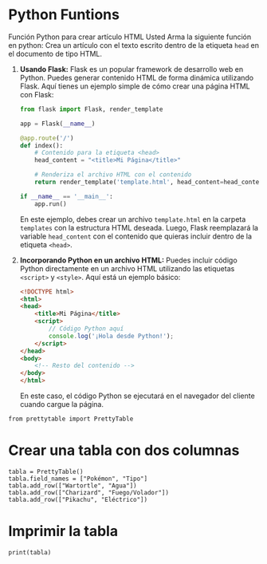 # Python Funtions 
Función Python para crear artículo HTML Usted Arma la siguiente función en python: Crea un artículo con el texto escrito dentro de la etiqueta `head` en el documento de tipo HTML.

1. **Usando Flask:**
   Flask es un popular framework de desarrollo web en Python. Puedes generar contenido HTML de forma dinámica utilizando Flask. Aquí tienes un ejemplo simple de cómo crear una página HTML con Flask:

   ```python
   from flask import Flask, render_template

   app = Flask(__name__)

   @app.route('/')
   def index():
       # Contenido para la etiqueta <head>
       head_content = "<title>Mi Página</title>"

       # Renderiza el archivo HTML con el contenido
       return render_template('template.html', head_content=head_content)

   if __name__ == '__main__':
       app.run()
   ```

   En este ejemplo, debes crear un archivo `template.html` en la carpeta `templates` con la estructura HTML deseada. Luego, Flask reemplazará la variable `head_content` con el contenido que quieras incluir dentro de la etiqueta `<head>`.

2. **Incorporando Python en un archivo HTML:**
   Puedes incluir código Python directamente en un archivo HTML utilizando las etiquetas `<script>` y `<style>`. Aquí está un ejemplo básico:

   ```html
   <!DOCTYPE html>
   <html>
   <head>
       <title>Mi Página</title>
       <script>
           // Código Python aquí
           console.log('¡Hola desde Python!');
       </script>
   </head>
   <body>
       <!-- Resto del contenido -->
   </body>
   </html>
   ```

   En este caso, el código Python se ejecutará en el navegador del cliente cuando cargue la página.

 ```Py
from prettytable import PrettyTable
```

# Crear una tabla con dos columnas

```Py
tabla = PrettyTable()
tabla.field_names = ["Pokémon", "Tipo"]
tabla.add_row(["Wartortle", "Agua"])
tabla.add_row(["Charizard", "Fuego/Volador"])
tabla.add_row(["Pikachu", "Eléctrico"])
```

# Imprimir la tabla

```Py
print(tabla)
```
